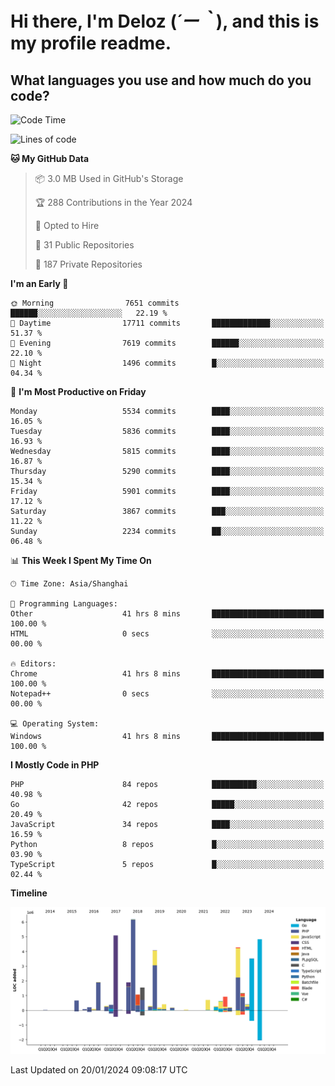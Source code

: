 # **Hi there, I'm Deloz (*´ー｀*), and this is my profile readme.**

## **What languages you use and how much do you code?**

<!--START_SECTION:waka-->
![Code Time](http://img.shields.io/badge/Code%20Time-3%2C214%20hrs%202%20mins-blue)

![Lines of code](https://img.shields.io/badge/From%20Hello%20World%20I%27ve%20Written-41.3%20million%20lines%20of%20code-blue)

**🐱 My GitHub Data** 

> 📦 3.0 MB Used in GitHub's Storage 
 > 
> 🏆 288 Contributions in the Year 2024
 > 
> 💼 Opted to Hire
 > 
> 📜 31 Public Repositories 
 > 
> 🔑 187 Private Repositories 
 > 
**I'm an Early 🐤** 

```text
🌞 Morning                7651 commits        ██████░░░░░░░░░░░░░░░░░░░   22.19 % 
🌆 Daytime                17711 commits       █████████████░░░░░░░░░░░░   51.37 % 
🌃 Evening                7619 commits        ██████░░░░░░░░░░░░░░░░░░░   22.10 % 
🌙 Night                  1496 commits        █░░░░░░░░░░░░░░░░░░░░░░░░   04.34 % 
```
📅 **I'm Most Productive on Friday** 

```text
Monday                   5534 commits        ████░░░░░░░░░░░░░░░░░░░░░   16.05 % 
Tuesday                  5836 commits        ████░░░░░░░░░░░░░░░░░░░░░   16.93 % 
Wednesday                5815 commits        ████░░░░░░░░░░░░░░░░░░░░░   16.87 % 
Thursday                 5290 commits        ████░░░░░░░░░░░░░░░░░░░░░   15.34 % 
Friday                   5901 commits        ████░░░░░░░░░░░░░░░░░░░░░   17.12 % 
Saturday                 3867 commits        ███░░░░░░░░░░░░░░░░░░░░░░   11.22 % 
Sunday                   2234 commits        ██░░░░░░░░░░░░░░░░░░░░░░░   06.48 % 
```


📊 **This Week I Spent My Time On** 

```text
🕑︎ Time Zone: Asia/Shanghai

💬 Programming Languages: 
Other                    41 hrs 8 mins       █████████████████████████   100.00 % 
HTML                     0 secs              ░░░░░░░░░░░░░░░░░░░░░░░░░   00.00 % 

🔥 Editors: 
Chrome                   41 hrs 8 mins       █████████████████████████   100.00 % 
Notepad++                0 secs              ░░░░░░░░░░░░░░░░░░░░░░░░░   00.00 % 

💻 Operating System: 
Windows                  41 hrs 8 mins       █████████████████████████   100.00 % 
```

**I Mostly Code in PHP** 

```text
PHP                      84 repos            ██████████░░░░░░░░░░░░░░░   40.98 % 
Go                       42 repos            █████░░░░░░░░░░░░░░░░░░░░   20.49 % 
JavaScript               34 repos            ████░░░░░░░░░░░░░░░░░░░░░   16.59 % 
Python                   8 repos             █░░░░░░░░░░░░░░░░░░░░░░░░   03.90 % 
TypeScript               5 repos             █░░░░░░░░░░░░░░░░░░░░░░░░   02.44 % 
```



**Timeline**

![Lines of Code chart](https://raw.githubusercontent.com/deloz/deloz/main/assets/bar_graph.png)


 Last Updated on 20/01/2024 09:08:17 UTC
<!--END_SECTION:waka-->
